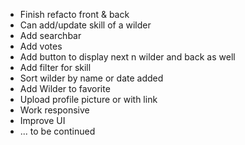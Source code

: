 - Finish refacto front & back
- Can add/update skill of a wilder
- Add searchbar
- Add votes
- Add button to display next n wilder and back as well
- Add filter for skill
- Sort wilder by name or date added
- Add Wilder to favorite
- Upload profile picture or with link
- Work responsive
- Improve UI
- ... to be continued
